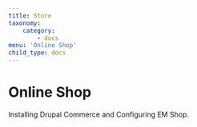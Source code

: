 ```yaml
---
title: Store
taxonomy:
    category:
        - docs
menu: 'Online Shop'
child_type: docs
---
```


# Online Shop

Installing Drupal Commerce and Configuring EM Shop.